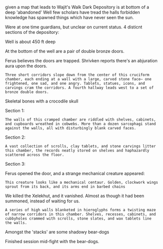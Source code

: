 given a map that leads to Wajit's Walk
Dark Depository is at bottom of a deep 'abandoned' Well
few scholars have tread the halls
forbidden knowledge has spawned things which have never seen the sun.

Were at one time guardians, but unclear on current status.
4 disticnt sections of the depository:

Well is about 450 ft deep

At the bottom of the well are a pair of double bronze doors.

Ferus believes the doors are trapped.  Shrivken reports there's an abjuration aura upon the doors.

```Three short corridors slope down from the center of this cruciform chamber, each ending at a wall with a large, carved stone face— one frightened, one sad, and one angry. Tablets, statues, icons, and carvings cram the corridors. A fourth hallway leads west to a set of bronze double doors.```

Skeletal bones with a crocodile skull



Section 1:

```
The walls of this cramped chamber are riddled with shelves, cabinets, and cupboards wreathed in cobwebs. More than a dozen sarcophagi stand against the walls, all with disturbingly blank carved faces.
```
	
Section 2:

```
A vast collection of scrolls, clay tablets, and stone carvings litter this chamber, the records neatly stored on shelves and haphazardly scattered across the floor.
```

Section 3:

Ferus opened the door, and a strange mechanical creature appeared:

```
This creature looks like a mechanical centaur. Golden, clockwork wings sprout from its back, and its arms end in barbed chains
```

We killed the Xelekhut, and it vanished.  Almost as though it had been summoned, instead of waiting for us.


```
A series of high walls blanketed in hieroglyphs forms a twisting maze of narrow corridors in this chamber. Shelves, recesses, cabinets, and cubbyholes crammed with scrolls, stone slates, and wax tablets line the walls.
```

Amongst the 'stacks' are some shadowy bear-dogs

Finished session mid-fight with the bear-dogs.
